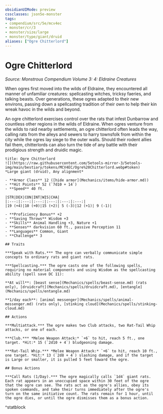 ```yaml
---
obsidianUIMode: preview
cssclasses: json5e-monster
tags:
- compendium/src/5e/mcv4ec
- monster/cr/3
- monster/size/large
- monster/type/giant/druid
aliases: ["Ogre Chitterlord"]
---
```

# Ogre Chitterlord
*Source: Monstrous Compendium Volume 3: 4: Eldraine Creatures*  

When ogres first moved into the wilds of Eldraine, they encountered all manner of unfamiliar creatures: spellcasting witches, tricksy faeries, and talking beasts. Over generations, these ogres adapted to their new environs, passing down a spellcasting tradition of their own to help their kin wreak havoc in the wilds and beyond.

An ogre chitterlord exercises control over the rats that infest Dunbarrow and countless other regions in the wilds of Eldraine. When ogres venture from the wilds to raid nearby settlements, an ogre chitterlord often leads the way, calling rats from the alleys and sewers to harry townsfolk from within the city while the ogres lay siege to the outer walls. Should their rodent allies fail them, chitterlords can also turn the tide of any battle with their prodigious strength and druidic magic.

```ad-statblock
title: Ogre Chitterlord
![](https://raw.githubusercontent.com/5etools-mirror-3/5etools-img/main/bestiary/tokens/MCV4EC/Ogre%20Chitterlord.webp#token)
*Large giant (druid), Any alignment*

- **Armor Class** 12 ([hide armor](Mechanics/items/hide-armor.md))
- **Hit Points** 52 (`7d10 + 14`)
- **Speed** 40 ft.

|STR|DEX|CON|INT|WIS|CHA|
|:---:|:---:|:---:|:---:|:---:|:---:|
|19 (+4)|10 (+0)|15 (+2)| 5 (-3)|12 (+1)| 9 (-1)|

- **Proficiency Bonus** +2
- **Saving Throws** Wisdom +3
- **Skills** Animal Handling +3, Nature +1
- **Senses** darkvision 60 ft., passive Perception 11
- **Languages** Common, Giant
- **Challenge** 3

## Traits

***Speak with Rats.*** The ogre can verbally communicate simple concepts to ordinary rats and giant rats.

***Spellcasting.*** The ogre casts one of the following spells, requiring no material components and using Wisdom as the spellcasting ability (spell save DC 11):

**At will**: [beast sense](Mechanics/spells/beast-sense.md) (rats only), [druidcraft](Mechanics/spells/druidcraft.md), [entangle](Mechanics/spells/entangle.md)

**1/day each**: [animal messenger](Mechanics/spells/animal-messenger.md) (rats only), [stinking cloud](Mechanics/spells/stinking-cloud.md)

## Actions

***Multiattack.*** The ogre makes two Club attacks, two Rat-Tail Whip attacks, or one of each.

***Club.*** *Melee Weapon Attack:* `+6` to hit, reach 5 ft., one target. *Hit:* 15 (`2d10 + 4`) bludgeoning damage.

***Rat-Tail Whip.*** *Melee Weapon Attack:* `+6` to hit, reach 10 ft., one target. *Hit:* 13 (`2d8 + 4`) slashing damage, and if the target is Large or smaller, it is pulled 5 feet toward the ogre.

## Bonus Actions

***Call Rats (1/Day).*** The ogre magically calls `1d4` giant rats. Each rat appears in an unoccupied space within 30 feet of the ogre that the ogre can see. The rats act as the ogre's allies, obey its spoken commands, and take their turns immediately after the ogre's turn on the same initiative count. The rats remain for 1 hour, until the ogre dies, or until the ogre dismisses them as a bonus action.
```
^statblock